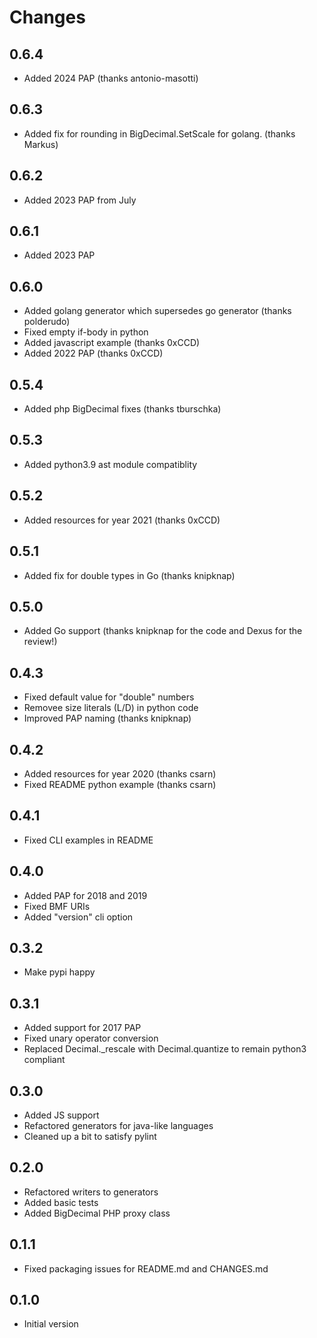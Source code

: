 # Changes

## 0.6.4
* Added 2024 PAP (thanks antonio-masotti)

## 0.6.3
* Added fix for rounding in BigDecimal.SetScale for golang. (thanks Markus)

## 0.6.2
* Added 2023 PAP from July

## 0.6.1
* Added 2023 PAP

## 0.6.0
* Added golang generator which supersedes go generator (thanks polderudo)
* Fixed empty if-body in python
* Added javascript example (thanks 0xCCD)
* Added 2022 PAP (thanks 0xCCD)

## 0.5.4
* Added php BigDecimal fixes (thanks tburschka)

## 0.5.3
* Added python3.9 ast module compatiblity

## 0.5.2
* Added resources for year 2021 (thanks 0xCCD)

## 0.5.1
* Added fix for double types in Go (thanks knipknap)

## 0.5.0
* Added Go support (thanks knipknap for the code and Dexus for the review!)

## 0.4.3
* Fixed default value for "double" numbers
* Removee size literals (L/D) in python code
* Improved PAP naming (thanks knipknap)

## 0.4.2
* Added resources for year 2020 (thanks csarn)
* Fixed README python example (thanks csarn)

## 0.4.1
* Fixed CLI examples in README

## 0.4.0
* Added PAP for 2018 and 2019
* Fixed BMF URIs
* Added "version" cli option 

## 0.3.2
* Make pypi happy

## 0.3.1
* Added support for 2017 PAP
* Fixed unary operator conversion
* Replaced Decimal.\_rescale with Decimal.quantize to
  remain python3 compliant

## 0.3.0
* Added JS support
* Refactored generators for java-like languages
* Cleaned up a bit to satisfy pylint

## 0.2.0
* Refactored writers to generators
* Added basic tests
* Added BigDecimal PHP proxy class

## 0.1.1
* Fixed packaging issues for README.md and CHANGES.md

## 0.1.0
* Initial version
